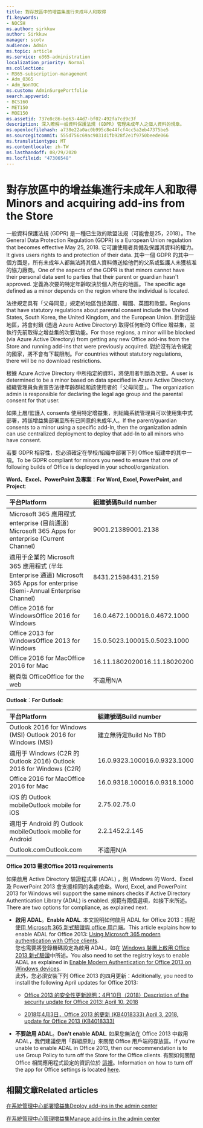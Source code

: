 ```yaml
---
title: 對存放區中的增益集進行未成年人和取得
f1.keywords:
- NOCSH
ms.author: sirkkuw
author: Sirkkuw
manager: scotv
audience: Admin
ms.topic: article
ms.service: o365-administration
localization_priority: Normal
ms.collection:
- M365-subscription-management
- Adm_O365
- Adm_NonTOC
ms.custom: AdminSurgePortfolio
search.appverid:
- BCS160
- MET150
- MOE150
ms.assetid: 737e8c86-be63-44d7-bf02-492fa7cd9c3f
description: 深入瞭解一般資料保護法規 (GDPR) 管理未成年人之個人資料的規章。
ms.openlocfilehash: a738e22a0ac0b995c8e44fcf4cc5a2eb47375be5
ms.sourcegitcommit: 555d756c69ac9031d1fb928f2e1f9750beede066
ms.translationtype: MT
ms.contentlocale: zh-TW
ms.lasthandoff: 08/29/2020
ms.locfileid: "47306548"
---
```

# <a name="minors-and-acquiring-add-ins-from-the-store"></a><span data-ttu-id="b2bb7-103">對存放區中的增益集進行未成年人和取得</span><span class="sxs-lookup"><span data-stu-id="b2bb7-103">Minors and acquiring add-ins from the Store</span></span>

<span data-ttu-id="b2bb7-104">一般資料保護法規 (GDPR) 是一種已生效的歐盟法規（可能會是25，2018）。</span><span class="sxs-lookup"><span data-stu-id="b2bb7-104">The General Data Protection Regulation (GDPR) is a European Union regulation that becomes effective May 25, 2018.</span></span> <span data-ttu-id="b2bb7-105">它可讓使用者具備及保護其資料的權力。</span><span class="sxs-lookup"><span data-stu-id="b2bb7-105">It gives users rights to and protection of their data.</span></span> <span data-ttu-id="b2bb7-106">其中一個 GDPR 的其中一個方面是，所有未成年人都無法將其個人資料傳送給他們的父系或監護人未獲核准的協力廠商。</span><span class="sxs-lookup"><span data-stu-id="b2bb7-106">One of the aspects of the GDPR is that minors cannot have their personal data sent to parties that their parent or guardian hasn't approved.</span></span> <span data-ttu-id="b2bb7-107">定義為次要的特定年齡取決於個人所在的地區。</span><span class="sxs-lookup"><span data-stu-id="b2bb7-107">The specific age defined as a minor depends on the region where the individual is located.</span></span>
  
<span data-ttu-id="b2bb7-108">法律規定具有「父母同意」規定的地區包括美國、韓國、英國和歐盟。</span><span class="sxs-lookup"><span data-stu-id="b2bb7-108">Regions that have statutory regulations about parental consent include the United States, South Korea, the United Kingdom, and the European Union.</span></span> <span data-ttu-id="b2bb7-109">針對這些地區，將會封鎖 (透過 Azure Active Directory) 取得任何新的 Office 增益集，並執行先前取得之增益集的次要功能。</span><span class="sxs-lookup"><span data-stu-id="b2bb7-109">For those regions, a minor will be blocked (via Azure Active Directory) from getting any new Office add-ins from the Store and running add-ins that were previously acquired.</span></span> <span data-ttu-id="b2bb7-110">對於沒有法令規定的國家，將不會有下載限制。</span><span class="sxs-lookup"><span data-stu-id="b2bb7-110">For countries without statutory regulations, there will be no download restrictions.</span></span>
  
<span data-ttu-id="b2bb7-111">根據 Azure Active Directory 中所指定的資料，將使用者判斷為次要。</span><span class="sxs-lookup"><span data-stu-id="b2bb7-111">A user is determined to be a minor based on data specified in Azure Active Directory.</span></span> <span data-ttu-id="b2bb7-112">組織管理員負責宣告法律年齡群組和該使用者的「父母同意」。</span><span class="sxs-lookup"><span data-stu-id="b2bb7-112">The organization admin is responsible for declaring the legal age group and the parental consent for that user.</span></span>
  
<span data-ttu-id="b2bb7-113">如果上層/監護人 consents 使用特定增益集，則組織系統管理員可以使用集中式部署，將該增益集部署至所有已同意的未成年人。</span><span class="sxs-lookup"><span data-stu-id="b2bb7-113">If the parent/guardian consents to a minor using a specific add-In, then the organization admin can use centralized deployment to deploy that add-In to all minors who have consent.</span></span>
  
<span data-ttu-id="b2bb7-114">若要 GDPR 相容性，您必須確定在學校/組織中部署下列 Office 組建中的其中一項。</span><span class="sxs-lookup"><span data-stu-id="b2bb7-114">To be GDPR compliant for minors you need to ensure that one of following builds of Office is deployed in your school/organization.</span></span>
 
 <span data-ttu-id="b2bb7-115">**Word、Excel、PowerPoint 及專案**：</span><span class="sxs-lookup"><span data-stu-id="b2bb7-115">**For Word, Excel, PowerPoint, and Project**:</span></span> 

|<span data-ttu-id="b2bb7-116">**平台**</span><span class="sxs-lookup"><span data-stu-id="b2bb7-116">**Platform**</span></span> <br/> |<span data-ttu-id="b2bb7-117">**組建號碼**</span><span class="sxs-lookup"><span data-stu-id="b2bb7-117">**Build number**</span></span> <br/> |
|:-----|:-----|
|<span data-ttu-id="b2bb7-118">Microsoft 365 應用程式 enterprise (目前通道) </span><span class="sxs-lookup"><span data-stu-id="b2bb7-118">Microsoft 365 Apps for enterprise (Current Channel)</span></span>  <br/> |<span data-ttu-id="b2bb7-119">9001.2138</span><span class="sxs-lookup"><span data-stu-id="b2bb7-119">9001.2138</span></span>   <br/> |
|<span data-ttu-id="b2bb7-120">適用于企業的 Microsoft 365 應用程式 (半年 Enterprise 通道) </span><span class="sxs-lookup"><span data-stu-id="b2bb7-120">Microsoft 365 Apps for enterprise (Semi-Annual Enterprise Channel)</span></span>  <br/> |<span data-ttu-id="b2bb7-121">8431.2159</span><span class="sxs-lookup"><span data-stu-id="b2bb7-121">8431.2159</span></span>  <br/> |
|<span data-ttu-id="b2bb7-122">Office 2016 for Windows</span><span class="sxs-lookup"><span data-stu-id="b2bb7-122">Office 2016 for Windows</span></span>  <br/> |<span data-ttu-id="b2bb7-123">16.0.4672.1000</span><span class="sxs-lookup"><span data-stu-id="b2bb7-123">16.0.4672.1000</span></span>  <br/> |
|<span data-ttu-id="b2bb7-124">Office 2013 for Windows</span><span class="sxs-lookup"><span data-stu-id="b2bb7-124">Office 2013 for Windows</span></span>  <br/> |<span data-ttu-id="b2bb7-125">15.0.5023.1000</span><span class="sxs-lookup"><span data-stu-id="b2bb7-125">15.0.5023.1000</span></span>  <br/> |
|<span data-ttu-id="b2bb7-126">Office 2016 for Mac</span><span class="sxs-lookup"><span data-stu-id="b2bb7-126">Office 2016 for Mac</span></span>  <br/> |<span data-ttu-id="b2bb7-127">16.11.18020200</span><span class="sxs-lookup"><span data-stu-id="b2bb7-127">16.11.18020200</span></span>  <br/> |
|<span data-ttu-id="b2bb7-128">網頁版 Office</span><span class="sxs-lookup"><span data-stu-id="b2bb7-128">Office for the web</span></span>  <br/> |<span data-ttu-id="b2bb7-129">不適用</span><span class="sxs-lookup"><span data-stu-id="b2bb7-129">N/A</span></span>  <br/> |
   
 <span data-ttu-id="b2bb7-130">**Outlook**：</span><span class="sxs-lookup"><span data-stu-id="b2bb7-130">**For Outlook**:</span></span> 
  
|<span data-ttu-id="b2bb7-131">**平台**</span><span class="sxs-lookup"><span data-stu-id="b2bb7-131">**Platform**</span></span> <br/> |<span data-ttu-id="b2bb7-132">**組建號碼**</span><span class="sxs-lookup"><span data-stu-id="b2bb7-132">**Build number**</span></span> <br/> |
|:-----|:-----|
|<span data-ttu-id="b2bb7-133">Outlook 2016 for Windows (MSI) </span><span class="sxs-lookup"><span data-stu-id="b2bb7-133">Outlook 2016 for Windows (MSI)</span></span>  <br/> |<span data-ttu-id="b2bb7-134">建立無待定</span><span class="sxs-lookup"><span data-stu-id="b2bb7-134">Build No TBD</span></span>  <br/> |
|<span data-ttu-id="b2bb7-135">適用于 Windows (C2R 的 Outlook 2016) </span><span class="sxs-lookup"><span data-stu-id="b2bb7-135">Outlook 2016 for Windows (C2R)</span></span>  <br/> |<span data-ttu-id="b2bb7-136">16.0.9323.1000</span><span class="sxs-lookup"><span data-stu-id="b2bb7-136">16.0.9323.1000</span></span>  <br/> |
|<span data-ttu-id="b2bb7-137">Office 2016 for Mac</span><span class="sxs-lookup"><span data-stu-id="b2bb7-137">Office 2016 for Mac</span></span>  <br/> |<span data-ttu-id="b2bb7-138">16.0.9318.1000</span><span class="sxs-lookup"><span data-stu-id="b2bb7-138">16.0.9318.1000</span></span>  <br/> |
|<span data-ttu-id="b2bb7-139">iOS 的 Outlook mobile</span><span class="sxs-lookup"><span data-stu-id="b2bb7-139">Outlook mobile for iOS</span></span>  <br/> |<span data-ttu-id="b2bb7-140">2.75.0</span><span class="sxs-lookup"><span data-stu-id="b2bb7-140">2.75.0</span></span>  <br/> |
|<span data-ttu-id="b2bb7-141">適用于 Android 的 Outlook mobile</span><span class="sxs-lookup"><span data-stu-id="b2bb7-141">Outlook mobile for Android</span></span>  <br/> |<span data-ttu-id="b2bb7-142">2.2.145</span><span class="sxs-lookup"><span data-stu-id="b2bb7-142">2.2.145</span></span>  <br/> |
|<span data-ttu-id="b2bb7-143">Outlook.com</span><span class="sxs-lookup"><span data-stu-id="b2bb7-143">Outlook.com</span></span>  <br/> |<span data-ttu-id="b2bb7-144">不適用</span><span class="sxs-lookup"><span data-stu-id="b2bb7-144">N/A</span></span>  <br/> |

 <span data-ttu-id="b2bb7-145">**Office 2013 需求**</span><span class="sxs-lookup"><span data-stu-id="b2bb7-145">**Office 2013 requirements**</span></span>
  
<span data-ttu-id="b2bb7-146">如果啟用 Active Directory 驗證程式庫 (ADAL) ，則 Windows 的 Word、Excel 及 PowerPoint 2013 會支援相同的各處檢查。</span><span class="sxs-lookup"><span data-stu-id="b2bb7-146">Word, Excel, and PowerPoint 2013 for Windows will support the same minors checks if Active Directory Authentication Library (ADAL) is enabled.</span></span> <span data-ttu-id="b2bb7-147">規範有兩個選項，如接下來所述。</span><span class="sxs-lookup"><span data-stu-id="b2bb7-147">There are two options for compliance, as explained next.</span></span>
  
- <span data-ttu-id="b2bb7-148">**啟用 ADAL**。</span><span class="sxs-lookup"><span data-stu-id="b2bb7-148">**Enable ADAL**.</span></span> <span data-ttu-id="b2bb7-149">本文說明如何啟用 ADAL for Office 2013：搭配 [使用 Microsoft 365 新式驗證與 office 用戶端](https://docs.microsoft.com/microsoft-365/enterprise/modern-auth-for-office-2013-and-2016)。</span><span class="sxs-lookup"><span data-stu-id="b2bb7-149">This article explains how to enable ADAL for Office 2013: [Using Microsoft 365 modern authentication with Office clients](https://docs.microsoft.com/microsoft-365/enterprise/modern-auth-for-office-2013-and-2016).</span></span><br/><span data-ttu-id="b2bb7-150">您也需要將登錄機碼設定為啟用 ADAL，如在 [Windows 裝置上啟用 Office 2013 新式驗證](../security-and-compliance/enable-modern-authentication.md)中所述。</span><span class="sxs-lookup"><span data-stu-id="b2bb7-150">You also need to set the registry keys to enable ADAL as explained in [Enable Modern Authentication for Office 2013 on Windows devices](../security-and-compliance/enable-modern-authentication.md).</span></span><br/><span data-ttu-id="b2bb7-151">此外，您必須安裝下列 Office 2013 的四月更新：</span><span class="sxs-lookup"><span data-stu-id="b2bb7-151">Additionally, you need to install the following April updates for Office 2013:</span></span>
    
  - [<span data-ttu-id="b2bb7-152">Office 2013 的安全性更新說明：4月10日（2018）</span><span class="sxs-lookup"><span data-stu-id="b2bb7-152">Description of the security update for Office 2013: April 10, 2018</span></span>](https://support.microsoft.com/help/4018330/description-of-the-security-update-for-office-2013-april-10-2018)
    
  - [<span data-ttu-id="b2bb7-153">2018年4月3日，Office 2013 的更新 (KB4018333) </span><span class="sxs-lookup"><span data-stu-id="b2bb7-153">April 3, 2018, update for Office 2013 (KB4018333)</span></span>](https://support.microsoft.com/help/4018333/april-3-2018-update-for-office-2013-kb4018333)
    
- <span data-ttu-id="b2bb7-154">**不要啟用 ADAL**。</span><span class="sxs-lookup"><span data-stu-id="b2bb7-154">**Don't enable ADAL**.</span></span> <span data-ttu-id="b2bb7-155">如果您無法在 Office 2013 中啟用 ADAL，我們建議使用「群組原則」來關閉 Office 用戶端的存放區。</span><span class="sxs-lookup"><span data-stu-id="b2bb7-155">If you're unable to enable ADAL in Office 2013, then our recommendation is to use Group Policy to turn off the Store for the Office clients.</span></span> <span data-ttu-id="b2bb7-156">有關如何關閉 Office 相關應用程式設定的資訊位於 [這裡](https://technet.microsoft.com/library/cc178992.aspx)。</span><span class="sxs-lookup"><span data-stu-id="b2bb7-156">Information on how to turn off the app for Office settings is located [here](https://technet.microsoft.com/library/cc178992.aspx).</span></span>

## <a name="related-articles"></a><span data-ttu-id="b2bb7-157">相關文章</span><span class="sxs-lookup"><span data-stu-id="b2bb7-157">Related articles</span></span>

[<span data-ttu-id="b2bb7-158">在系統管理中心部署增益集</span><span class="sxs-lookup"><span data-stu-id="b2bb7-158">Deploy add-ins in the admin center</span></span>](https://docs.microsoft.com/microsoft-365/admin/manage/manage-deployment-of-add-ins)

[<span data-ttu-id="b2bb7-159">在系統管理中心管理增益集</span><span class="sxs-lookup"><span data-stu-id="b2bb7-159">Manage add-ins in the admin center</span></span>](https://docs.microsoft.com/microsoft-365/admin/manage/manage-addins-in-the-admin-center)
    
